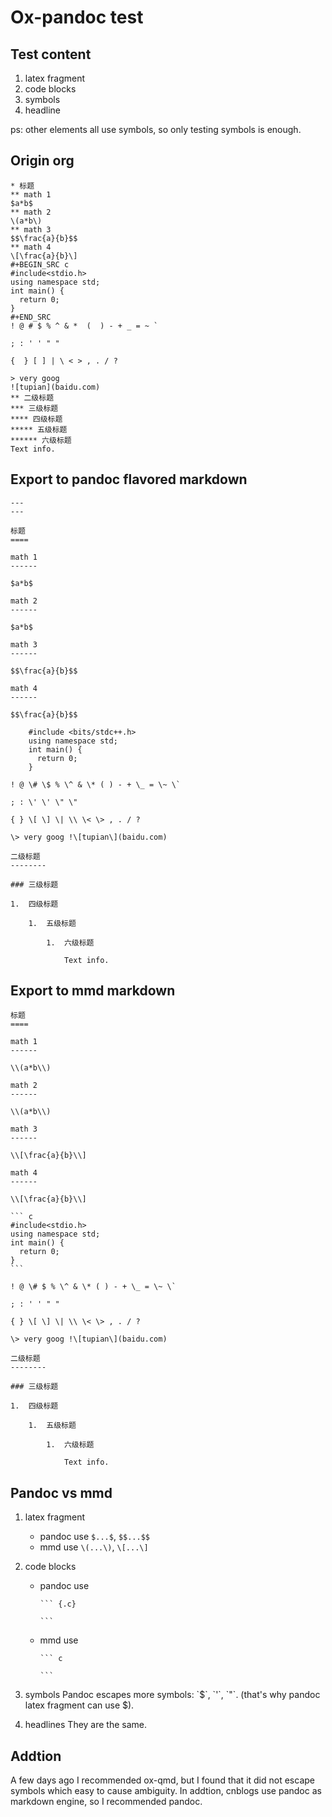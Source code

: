 Ox-pandoc test
==============

Test content
------------

1.  latex fragment
2.  code blocks
3.  symbols
4.  headline

ps: other elements all use symbols, so only testing symbols is enough.

Origin org
----------

``` {.org}
* 标题
** math 1
$a*b$
** math 2
\(a*b\)
** math 3
$$\frac{a}{b}$$
** math 4
\[\frac{a}{b}\]
#+BEGIN_SRC c
#include<stdio.h>
using namespace std;
int main() {
  return 0;
}
#+END_SRC
! @ # $ % ^ & *  (  ) - + _ = ~ `

; : ' ' " "

{  } [ ] | \ < > , . / ?

> very goog
![tupian](baidu.com)
** 二级标题
*** 三级标题
**** 四级标题
***** 五级标题
****** 六级标题
Text info.
```

Export to pandoc flavored markdown
----------------------------------

``` {.markdown}
---
---

标题
====

math 1
------

$a*b$

math 2
------

$a*b$

math 3
------

$$\frac{a}{b}$$

math 4
------

$$\frac{a}{b}$$

    #include <bits/stdc++.h>
    using namespace std;
    int main() {
      return 0;
    }

! @ \# \$ % \^ & \* ( ) - + \_ = \~ \`

; : \' \' \" \"

{ } \[ \] \| \\ \< \> , . / ?

\> very goog !\[tupian\](baidu.com)

二级标题
--------

### 三级标题

1.  四级标题

    1.  五级标题

        1.  六级标题

            Text info.
```

Export to mmd markdown
----------------------

```` {.markdown}
标题
====

math 1
------

\\(a*b\\)

math 2
------

\\(a*b\\)

math 3
------

\\[\frac{a}{b}\\]

math 4
------

\\[\frac{a}{b}\\]

``` c
#include<stdio.h>
using namespace std;
int main() {
  return 0;
}
```

! @ \# $ % \^ & \* ( ) - + \_ = \~ \`

; : ' ' " "

{ } \[ \] \| \\ \< \> , . / ?

\> very goog !\[tupian\](baidu.com)

二级标题
--------

### 三级标题

1.  四级标题

    1.  五级标题

        1.  六级标题

            Text info.
````

Pandoc vs mmd
-------------

1.  latex fragment
    -   pandoc use `$...$`, `$$...$$`
    -   mmd use `\(...\)`, `\[...\]`
2.  code blocks
    -   pandoc use

        ```` {.markdown}
        ``` {.c}

        ```
        ````

    -   mmd use

        ```` {.markdown}
        ``` c

        ```
        ````

3.  symbols Pandoc escapes more symbols: \`\$\`, \`\'\`, \`\"\`.
    (that\'s why pandoc latex fragment can use \$).
4.  headlines They are the same.

Addtion
-------

A few days ago I recommended ox-qmd, but I found that it did not escape
symbols which easy to cause ambiguity. In addtion, cnblogs use pandoc as
markdown engine, so I recommended pandoc.
